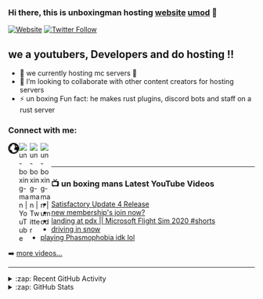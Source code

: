 ### Hi there, this is unboxingman hosting [website] [umod] 👋

[![Website](https://img.shields.io/website?label=play.unboxingman.com&style=for-the-badge&url=https%3A%2F%2Fplay.unboxingman.com)](http:play.unboxingman.com)
[![Twitter Follow](https://img.shields.io/twitter/follow/un_boxing_man?color=1DA1F2&logo=twitter&style=for-the-badge)](https://twitter.com/intent/follow?original_referer=https%3A%2F%2Fgithub.com%2FcodeSTACKr&screen_name=un_boxing_man)

## we a youtubers, Developers and do hosting !!

- 🌱 we currently hosting mc servers 🤣
- 👯 I’m looking to collaborate with other content creators for hosting servers 
- ⚡ un boxing Fun fact: he makes rust plugins, discord bots and staff on a rust server


### Connect with me:

[<img align="left" alt="play.unboxingman.com" width="22px" src="https://raw.githubusercontent.com/iconic/open-iconic/master/svg/globe.svg" />][website]
[<img align="left" alt="un-boxing-man | YouTube" width="22px" src="https://cdn.jsdelivr.net/npm/simple-icons@v3/icons/youtube.svg" />][youtube]
[<img align="left" alt="un-boxing-man | Twitter" width="22px" src="https://cdn.jsdelivr.net/npm/simple-icons@v3/icons/twitter.svg" />][twitter]
[<img align="left" alt="un-boxing-man | umod" width="22px" src="https://assets.umod.org/images/umod-gray.png" />][umod]


<br />
<br />

---

### 📺  un boxing mans Latest YouTube Videos

<!-- YOUTUBE:START -->
- [Satisfactory Update 4 Release](https://www.youtube.com/watch?v=wHOZjOlZAcc)
- [new membership's join now?](https://www.youtube.com/watch?v=SGgg1GPq5bw)
- [landing at pdx || Microsoft Flight Sim 2020 #shorts](https://www.youtube.com/watch?v=jxQpfUEHWxY)
- [driving in snow](https://www.youtube.com/watch?v=2ryGCw2zbpo)
- [playing Phasmophobia idk lol](https://www.youtube.com/watch?v=fWCNZxkGMFU)
<!-- YOUTUBE:END -->

➡️ [more videos...](https://youtube.com/unboxingman2004)


---

<details>
  <summary>:zap: Recent GitHub Activity</summary>
  
<!--START_SECTION:activity-->

<!--END_SECTION:activity-->

</details>

<details>
  <summary>:zap: GitHub Stats</summary>

  <img align="left" alt="un-boxing-man's GitHub Stats" src="https://github-readme-stats.codestackr.vercel.app/api?username=un-boxing-man&show_icons=true&hide_border=true" />

</details>

[website]: https://play.unboxingman.com
[twitter]: https://twitter.com/un_boxing_man
[youtube]: https://youtube.com/unboxingman2004
[umod]:https://umod.org/user/unboxingman#plugins
